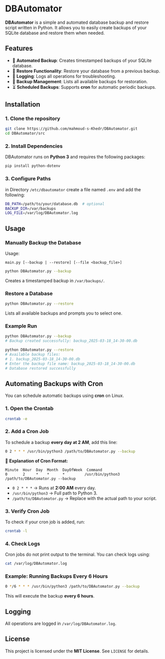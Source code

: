 # DBAutomator

**DBAutomator** is a simple and automated database backup and restore script written in Python. It allows you to easily create backups of your SQLite database and restore them when needed.

## Features
- 📌 **Automated Backup**: Creates timestamped backups of your SQLite database.
- 🔄 **Restore Functionality**: Restore your database from a previous backup.
- 📝 **Logging**: Logs all operations for troubleshooting.
- 📂 **Backup Management**: Lists all available backups for restoration.
- ⏳ **Scheduled Backups**: Supports **cron** for automatic periodic backups.

## Installation

### 1. Clone the repository
```sh
git clone https://github.com/mahmoud-s-Khedr/DBAutomator.git
cd DBAutomator/src
```

### 2. Install Dependencies
DBAutomator runs on **Python 3** and
requires the following packages:
```sh
pip install python-dotenv
```

### 3. Configure Paths
in Directory `/etc/dbautomator` create a file named `.env` and add the following:
```sh
DB_PATH=/path/to/your/database.db  # optional
BACKUP_DIR=/var/backups
LOG_FILE=/var/log/DBAutomator.log
```

## Usage

### **Manually Backup the Database**
Usage:
```
main.py [--backup | --restore] [--file <backup_file>]
```

```sh
python DBAutomator.py --backup
```
Creates a timestamped backup in `/var/backups/`.

### **Restore a Database**
```sh
python DBAutomator.py --restore
```
Lists all available backups and prompts you to select one.

### **Example Run**
```sh
python DBAutomator.py --backup
# Backup created successfully: backup_2025-03-18_14-30-00.db
```

```sh
python DBAutomator.py --restore
# Available backup files:
# 1. backup_2025-03-18_14-30-00.db
# Enter the backup file name: backup_2025-03-18_14-30-00.db
# Database restored successfully
```

## Automating Backups with Cron

You can schedule automatic backups using **cron** on Linux.

### **1. Open the Crontab**
```sh
crontab -e
```

### **2. Add a Cron Job**
To schedule a backup **every day at 2 AM**, add this line:
```sh
0 2 * * * /usr/bin/python3 /path/to/DBAutomator.py --backup
```
🔹 **Explanation of Cron Format:**  
```
Minute  Hour  Day  Month  DayOfWeek  Command
0       2     *    *      *         /usr/bin/python3 /path/to/DBAutomator.py --backup
```
- `0 2 * * *` → Runs at **2:00 AM** every day.
- `/usr/bin/python3` → Full path to Python 3.
- `/path/to/DBAutomator.py` → Replace with the actual path to your script.

### **3. Verify Cron Job**
To check if your cron job is added, run:
```sh
crontab -l
```

### **4. Check Logs**
Cron jobs do not print output to the terminal. You can check logs using:
```sh
cat /var/log/DBAutomator.log
```

### **Example: Running Backups Every 6 Hours**
```sh
0 */6 * * * /usr/bin/python3 /path/to/DBAutomator.py --backup
```
This will execute the backup **every 6 hours**.

## Logging
All operations are logged in `/var/log/DBAutomator.log`.

## License
This project is licensed under the **MIT License**. See `LICENSE` for details.
